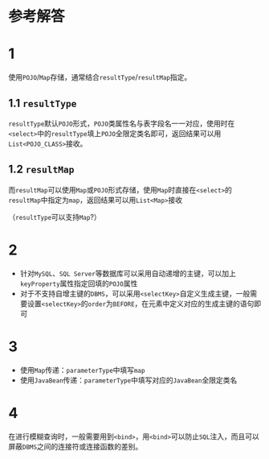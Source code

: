 ﻿# 参考解答
# 1 
使用`POJO`/`Map`存储，通常结合`resultType`/`resultMap`指定。

## 1.1 `resultType`
`resultType`默认`POJO`形式，`POJO`类属性名与表字段名一一对应，使用时在`<select>`中的`resultType`填上`POJO`全限定类名即可，返回结果可以用`List<POJO_CLASS>`接收。

## 1.2 `resultMap`
而`resultMap`可以使用`Map`或`POJO`形式存储，使用`Map`时直接在`<select>`的`resultMap`中指定为`map`，返回结果可以用`List<Map>`接收

（`resultType`可以支持`Map`?）
# 2 
- 针对`MySQL`、`SQL Server`等数据库可以采用自动递增的主键，可以加上`keyProperty`属性指定回填的`POJO`属性
- 对于不支持自增主键的`DBMS`，可以采用`<selectKey>`自定义生成主键，一般需要设置`<selectKey>`的`order`为`BEFORE`，在元素中定义对应的生成主键的语句即可
# 3 
- 使用`Map`传递：`parameterType`中填写`map`
- 使用`JavaBean`传递：`parameterType`中填写对应的`JavaBean`全限定类名
# 4
在进行模糊查询时，一般需要用到`<bind>`，用`<bind>`可以防止`SQL`注入，而且可以屏蔽`DBMS`之间的连接符或连接函数的差别。
